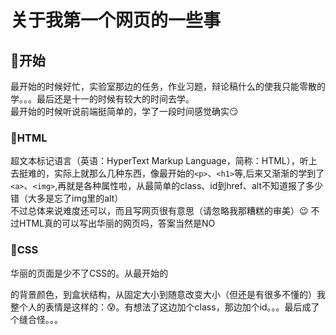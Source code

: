 # 关于我第一个网页的一些事
## :rocket:开始
最开始的时候好忙，实验室那边的任务，作业习题，辩论稿什么的使我只能零散的学。。。最后还是十一的时候有较大的时间去学。<br>
最开始的时候听说前端挺简单的，学了一段时间感觉确实:smirk:<br>
### :triangular_flag_on_post:HTML
超文本标记语言（英语：HyperText Markup Language，简称：HTML），听上去挺难的，实际上就那么几种东西，像最开始的`<p>`、`<h1>`等,后来又渐渐的学到了`<a>`、`<img>`,再就是各种属性啦，从最简单的class、id到href、alt不知道报了多少错（大多是忘了img里的alt）<br>
不过总体来说难度还可以，而且写网页很有意思（请忽略我那糟糕的审美）:wink:
不过HTML真的可以写出华丽的网页吗，答案当然是NO
### :triangular_flag_on_post:CSS
华丽的页面是少不了CSS的。从最开始的<p>的背景颜色，到盒状结构，从固定大小到随意改变大小（但还是有很多不懂的）我整个人的表情是这样的：:cold_sweat:。有想法了这边加个class，那边加个id。。。最后成了个缝合怪。。。
